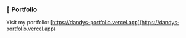 ### 🔗 Portfolio  
Visit my portfolio: [https://dandys-portfolio.vercel.app](https://dandys-portfolio.vercel.app)

